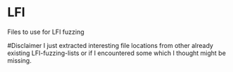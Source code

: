 # LFI
Files to use for LFI fuzzing

#Disclaimer
I just extracted interesting file locations from other already existing LFI-fuzzing-lists or if I encountered some which I thought might be missing. 
